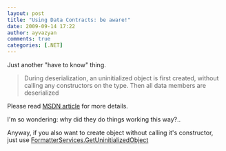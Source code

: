 ```yaml
---
layout: post
title: "Using Data Contracts: be aware!"
date: 2009-09-14 17:22
author: ayvazyan
comments: true
categories: [.NET]
---
```

Just another "have to know" thing.
<!--more-->
<blockquote>During deserialization, an uninitialized object is first created, without calling any constructors on the type. Then all data members are deserialized</blockquote>
Please read <a href="http://msdn.microsoft.com/en-us/library/ms733127.aspx">MSDN article</a> for more details.

I'm so wondering: why did they do things working this way?..

Anyway, if you also want to create object without calling it's constructor, just use <a href="http://msdn.microsoft.com/en-us/library/system.runtime.serialization.formatterservices.getuninitializedobject.aspx">FormatterServices.GetUninitializedObject</a>
